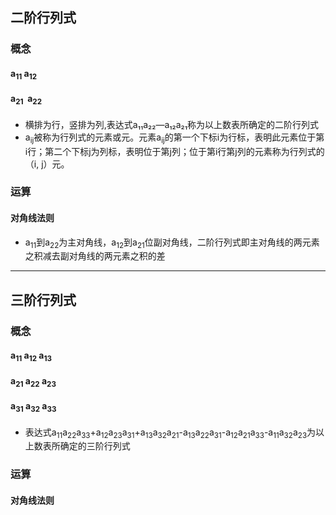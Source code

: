 ## 二阶行列式

### 概念

#### **a<sub>1</sub><sub>1</sub>  a<sub>1</sub><sub>2</sub>**

#### **a<sub>2</sub><sub>1</sub>  a<sub>2</sub><sub>2</sub>**

* 横排为行，竖排为列,表达式a₁₁a₂₂—a₁₂a₂₁称为以上数表所确定的二阶行列式
* a<sub>i</sub><sub>j</sub>被称为行列式的元素或元。元素a<sub>i</sub><sub>j</sub>的第一个下标i为行标，表明此元素位于第i行；第二个下标j为列标，表明位于第j列；位于第i行第j列的元素称为行列式的（i, j）元。

### 运算

#### 对角线法则

* a<sub>1</sub><sub>1</sub>到a<sub>2</sub><sub>2</sub>为主对角线，a<sub>1</sub><sub>2</sub>到a<sub>2</sub><sub>1</sub>位副对角线，二阶行列式即主对角线的两元素之积减去副对角线的两元素之积的差

------------------------------------------------------------------------------------------------------------------------------------------

## 三阶行列式

### 概念
#### **a<sub>1</sub><sub>1</sub> a<sub>1</sub><sub>2</sub> a<sub>1</sub><sub>3</sub>**
#### **a<sub>2</sub><sub>1</sub> a<sub>2</sub><sub>2</sub> a<sub>2</sub><sub>3</sub>**
#### **a<sub>3</sub><sub>1</sub> a<sub>3</sub><sub>2</sub> a<sub>3</sub><sub>3</sub>**

* 表达式a<sub>1</sub><sub>1</sub>a<sub>2</sub><sub>2</sub>a<sub>3</sub><sub>3</sub>+a<sub>1</sub><sub>2</sub>a<sub>2</sub><sub>3</sub>a<sub>3</sub><sub>1</sub>+a<sub>1</sub><sub>3</sub>a<sub>3</sub><sub>2</sub>a<sub>2</sub><sub>1</sub>-a<sub>1</sub><sub>3</sub>a<sub>2</sub><sub>2</sub>a<sub>3</sub><sub>1</sub>-a<sub>1</sub><sub>2</sub>a<sub>2</sub><sub>1</sub>a<sub>3</sub><sub>3</sub>-a<sub>1</sub><sub>1</sub>a<sub>3</sub><sub>2</sub>a<sub>2</sub><sub>3</sub>为以上数表所确定的三阶行列式

### 运算
#### 对角线法则
